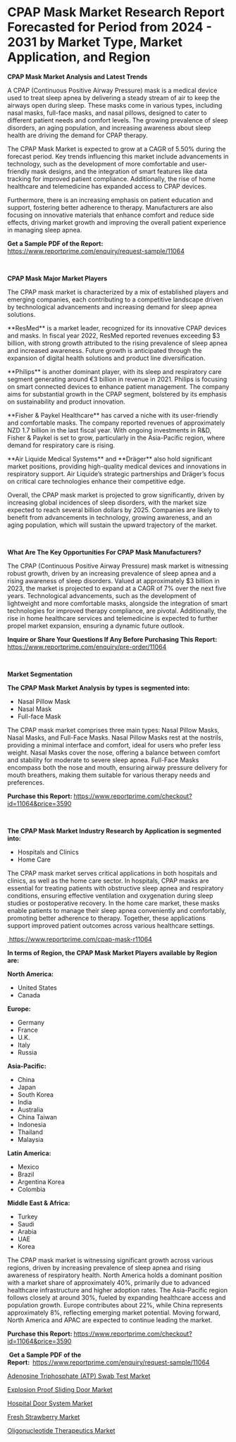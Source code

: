 <p><h1>CPAP Mask Market Research Report Forecasted for Period from 2024 -  2031 by Market Type, Market Application, and Region</h1></p><p><strong>CPAP Mask Market Analysis and Latest Trends</strong></p>
<p><p>A CPAP (Continuous Positive Airway Pressure) mask is a medical device used to treat sleep apnea by delivering a steady stream of air to keep the airways open during sleep. These masks come in various types, including nasal masks, full-face masks, and nasal pillows, designed to cater to different patient needs and comfort levels. The growing prevalence of sleep disorders, an aging population, and increasing awareness about sleep health are driving the demand for CPAP therapy.</p><p>The CPAP Mask Market is expected to grow at a CAGR of 5.50% during the forecast period. Key trends influencing this market include advancements in technology, such as the development of more comfortable and user-friendly mask designs, and the integration of smart features like data tracking for improved patient compliance. Additionally, the rise of home healthcare and telemedicine has expanded access to CPAP devices. </p><p>Furthermore, there is an increasing emphasis on patient education and support, fostering better adherence to therapy. Manufacturers are also focusing on innovative materials that enhance comfort and reduce side effects, driving market growth and improving the overall patient experience in managing sleep apnea.</p></p>
<p><strong>Get a Sample PDF of the Report:&nbsp;</strong> <a href="https://www.reportprime.com/enquiry/request-sample/11064?utm_campaign=1105&utm_medium=2&utm_source=Github&utm_content=ia&utm_term=29112024&utm_id=cpap-mask">https://www.reportprime.com/enquiry/request-sample/11064</a></p>
<p>&nbsp;</p>
<p><strong>CPAP Mask Major Market Players</strong></p>
<p><p>The CPAP mask market is characterized by a mix of established players and emerging companies, each contributing to a competitive landscape driven by technological advancements and increasing demand for sleep apnea solutions.</p><p>**ResMed** is a market leader, recognized for its innovative CPAP devices and masks. In fiscal year 2022, ResMed reported revenues exceeding $3 billion, with strong growth attributed to the rising prevalence of sleep apnea and increased awareness. Future growth is anticipated through the expansion of digital health solutions and product line diversification.</p><p>**Philips** is another dominant player, with its sleep and respiratory care segment generating around €3 billion in revenue in 2021. Philips is focusing on smart connected devices to enhance patient management. The company aims for substantial growth in the CPAP segment, bolstered by its emphasis on sustainability and product innovation.</p><p>**Fisher & Paykel Healthcare** has carved a niche with its user-friendly and comfortable masks. The company reported revenues of approximately NZD 1.7 billion in the last fiscal year. With ongoing investments in R&D, Fisher & Paykel is set to grow, particularly in the Asia-Pacific region, where demand for respiratory care is rising.</p><p>**Air Liquide Medical Systems** and **Dräger** also hold significant market positions, providing high-quality medical devices and innovations in respiratory support. Air Liquide’s strategic partnerships and Dräger’s focus on critical care technologies enhance their competitive edge.</p><p>Overall, the CPAP mask market is projected to grow significantly, driven by increasing global incidences of sleep disorders, with the market size expected to reach several billion dollars by 2025. Companies are likely to benefit from advancements in technology, growing awareness, and an aging population, which will sustain the upward trajectory of the market.</p></p>
<p>&nbsp;</p>
<p><strong>What Are The Key Opportunities For CPAP Mask Manufacturers?</strong></p>
<p><p>The CPAP (Continuous Positive Airway Pressure) mask market is witnessing robust growth, driven by an increasing prevalence of sleep apnea and a rising awareness of sleep disorders. Valued at approximately $3 billion in 2023, the market is projected to expand at a CAGR of 7% over the next five years. Technological advancements, such as the development of lightweight and more comfortable masks, alongside the integration of smart technologies for improved therapy compliance, are pivotal. Additionally, the rise in home healthcare services and telemedicine is expected to further propel market expansion, ensuring a dynamic future outlook.</p></p>
<p><strong>Inquire or Share Your Questions If Any Before Purchasing This Report:</strong> <a href="https://www.reportprime.com/enquiry/pre-order/11064?utm_campaign=1105&utm_medium=2&utm_source=Github&utm_content=ia&utm_term=29112024&utm_id=cpap-mask">https://www.reportprime.com/enquiry/pre-order/11064</a></p>
<p>&nbsp;</p>
<p><strong>Market Segmentation</strong></p>
<p><strong>The CPAP Mask Market Analysis by types is segmented into:</strong></p>
<p><ul><li>Nasal Pillow Mask</li><li>Nasal Mask</li><li>Full-face Mask</li></ul></p>
<p><p>The CPAP mask market comprises three main types: Nasal Pillow Masks, Nasal Masks, and Full-Face Masks. Nasal Pillow Masks rest at the nostrils, providing a minimal interface and comfort, ideal for users who prefer less weight. Nasal Masks cover the nose, offering a balance between comfort and stability for moderate to severe sleep apnea. Full-Face Masks encompass both the nose and mouth, ensuring airway pressure delivery for mouth breathers, making them suitable for various therapy needs and preferences.</p></p>
<p><strong>Purchase this Report:&nbsp;</strong><a href="https://www.reportprime.com/checkout?id=11064&price=3590&utm_campaign=1105&utm_medium=2&utm_source=Github&utm_content=ia&utm_term=29112024&utm_id=cpap-mask">https://www.reportprime.com/checkout?id=11064&price=3590</a></p>
<p>&nbsp;</p>
<p><strong>The CPAP Mask Market Industry Research by Application is segmented into:</strong></p>
<p><ul><li>Hospitals and Clinics</li><li>Home Care</li></ul></p>
<p><p>The CPAP mask market serves critical applications in both hospitals and clinics, as well as the home care sector. In hospitals, CPAP masks are essential for treating patients with obstructive sleep apnea and respiratory conditions, ensuring effective ventilation and oxygenation during sleep studies or postoperative recovery. In the home care market, these masks enable patients to manage their sleep apnea conveniently and comfortably, promoting better adherence to therapy. Together, these applications support improved patient outcomes across various healthcare settings.</p></p>
<p><a href="https://www.reportprime.com/cpap-mask-r11064?utm_campaign=1105&utm_medium=2&utm_source=Github&utm_content=ia&utm_term=29112024&utm_id=cpap-mask">&nbsp;https://www.reportprime.com/cpap-mask-r11064</a></p>
<p><strong>In terms of Region, the CPAP Mask Market Players available by Region are:</strong></p>
<p>
    <p> <strong> North America: </strong>
        <ul>
            <li>United States</li>
            <li>Canada</li>
        </ul>
        </p> 
    <p> <strong> Europe: </strong>
        <ul>
            <li>Germany</li>
            <li>France</li>
            <li>U.K.</li>
            <li>Italy</li>
            <li>Russia</li>
        </ul>
        </p> 
    <p> <strong> Asia-Pacific: </strong>
        <ul>
            <li>China</li>
            <li>Japan</li>
            <li>South Korea</li>
            <li>India</li>
            <li>Australia</li>
            <li>China Taiwan</li>
            <li>Indonesia</li>
            <li>Thailand</li>
            <li>Malaysia</li>
        </ul>
        </p> 
    <p> <strong> Latin America: </strong>
        <ul>
            <li>Mexico</li>
            <li>Brazil</li>
            <li>Argentina Korea</li>
            <li>Colombia</li>
        </ul>
        </p> 
    <p> <strong> Middle East & Africa: </strong>
        <ul>
            <li>Turkey</li>
            <li>Saudi</li>
            <li>Arabia</li>
            <li>UAE</li>
            <li>Korea</li>
        </ul>
    </p>
    </p>
<p><p>The CPAP mask market is witnessing significant growth across various regions, driven by increasing prevalence of sleep apnea and rising awareness of respiratory health. North America holds a dominant position with a market share of approximately 40%, primarily due to advanced healthcare infrastructure and higher adoption rates. The Asia-Pacific region follows closely at around 30%, fueled by expanding healthcare access and population growth. Europe contributes about 22%, while China represents approximately 8%, reflecting emerging market potential. Moving forward, North America and APAC are expected to continue leading the market.</p></p>
<p><strong>Purchase this Report: </strong><a href="https://www.reportprime.com/checkout?id=11064&price=3590&utm_campaign=1105&utm_medium=2&utm_source=Github&utm_content=ia&utm_term=29112024&utm_id=cpap-mask">https://www.reportprime.com/checkout?id=11064&price=3590</a></p>
<p>&nbsp;<strong>Get a Sample PDF of the Report:&nbsp;&nbsp;</strong><a href="https://www.reportprime.com/enquiry/request-sample/11064?utm_campaign=1105&utm_medium=2&utm_source=Github&utm_content=ia&utm_term=29112024&utm_id=cpap-mask">https://www.reportprime.com/enquiry/request-sample/11064</a></p>
<p><strong></strong></p>
<p><p><a href="https://github.com/NorbertYates/Market-Research-Report-List-7/blob/main/adenosine-triphosphate-atp-swab-test-market.md?utm_campaign=1105&utm_medium=2&utm_source=Github&utm_content=ia&utm_term=29112024&utm_id=cpap-mask">Adenosine Triphosphate (ATP) Swab Test Market</a></p><p><a href="https://issuu.com/reportprime-2/docs/explosion-proof-sliding-door-market-size-2030.pptx?utm_campaign=1105&utm_medium=2&utm_source=Github&utm_content=ia&utm_term=29112024&utm_id=cpap-mask">Explosion Proof Sliding Door Market</a></p><p><a href="https://issuu.com/reportprime-2/docs/hospital-door-system-market-size-2030.pptx?utm_campaign=1105&utm_medium=2&utm_source=Github&utm_content=ia&utm_term=29112024&utm_id=cpap-mask">Hospital Door System Market</a></p><p><a href="https://www.linkedin.com/pulse/market-insights-global-fresh-strawberry-forecast-innovation-ervyf?utm_campaign=1105&utm_medium=2&utm_source=Github&utm_content=ia&utm_term=29112024&utm_id=cpap-mask">Fresh Strawberry Market</a></p><p><a href="https://www.linkedin.com/pulse/exploring-oligonucleotide-therapeutics-market-strategic-insights-gapgf?utm_campaign=1105&utm_medium=2&utm_source=Github&utm_content=ia&utm_term=29112024&utm_id=cpap-mask">Oligonucleotide Therapeutics Market</a></p></p>